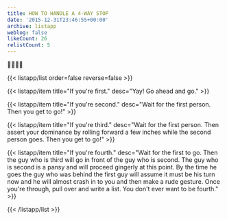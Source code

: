 ```yaml
---
title: HOW TO HANDLE A 4-WAY STOP
date: '2015-12-31T23:46:55+00:00'
archive: listapp
weblog: false
likeCount: 26
relistCount: 5
---
```


🚗🚕🚙🚐

<!--more-->

{{< listapp/list order=false reverse=false >}}

   {{< listapp/item title="If you're first."
      desc="Yay! Go ahead and go." >}}

   {{< listapp/item title="If you're second."
      desc="Wait for the first person. Then you get to go!" >}}

   {{< listapp/item title="If you're third."
      desc="Wait for the first person. Then assert your dominance by rolling forward a few inches while the second person goes. Then you get to go!" >}}

   {{< listapp/item title="If you're fourth."
      desc="Wait for the first to go. Then the guy who is third will go in front of the guy who is second. The guy who is second is a pansy and will proceed gingerly at this point. By the time he goes the guy who was behind the first guy will assume it must be his turn now and he will almost crash in to you and then make a rude gesture. Once you're through, pull over and write a list. You don't ever want to be fourth." >}}

{{< /listapp/list >}}
